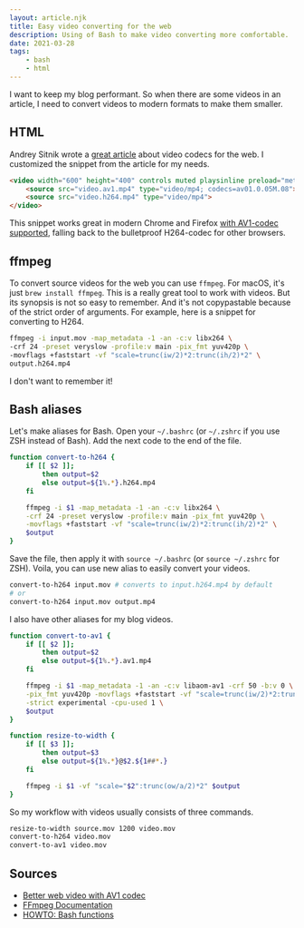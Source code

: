 ```yaml
---
layout: article.njk
title: Easy video converting for the web
description: Using of Bash to make video converting more comfortable.
date: 2021-03-28
tags:
    - bash
    - html
---
```


I want to keep my blog performant. So when there are some videos in an article, I need to convert videos to modern formats to make them smaller.

## HTML

Andrey Sitnik wrote a [great article](https://evilmartians.com/chronicles/better-web-video-with-av1-codec) about video codecs for the web. I customized the snippet from the article for my needs.

```html
<video width="600" height="400" controls muted playsinline preload="metadata">
    <source src="video.av1.mp4" type="video/mp4; codecs=av01.0.05M.08">
    <source src="video.h264.mp4" type="video/mp4">
</video>
```

This snippet works great in modern Chrome and Firefox [with AV1-codec supported](https://caniuse.com/av1), falling back to the bulletproof H264-codec for other browsers.

## ffmpeg

To convert source videos for the web you can use `ffmpeg`. For macOS, it's just `brew install ffmpeg`. This is a really great tool to work with videos. But its synopsis is not so easy to remember. And it's not copypastable because of the strict order of arguments. For example, here is a snippet for converting to H264.

```bash
ffmpeg -i input.mov -map_metadata -1 -an -c:v libx264 \
-crf 24 -preset veryslow -profile:v main -pix_fmt yuv420p \
-movflags +faststart -vf "scale=trunc(iw/2)*2:trunc(ih/2)*2" \
output.h264.mp4
```

I don't want to remember it!

## Bash aliases

Let's make aliases for Bash. Open your `~/.bashrc` (or `~/.zshrc` if you use ZSH instead of Bash). Add the next code to the end of the file.

```bash
function convert-to-h264 {
    if [[ $2 ]];
        then output=$2
        else output=${1%.*}.h264.mp4
    fi

    ffmpeg -i $1 -map_metadata -1 -an -c:v libx264 \
    -crf 24 -preset veryslow -profile:v main -pix_fmt yuv420p \
    -movflags +faststart -vf "scale=trunc(iw/2)*2:trunc(ih/2)*2" \
    $output
}
```

Save the file, then apply it with `source ~/.bashrc` (or `source ~/.zshrc` for ZSH). Voila, you can use new alias to easily convert your videos.

```bash
convert-to-h264 input.mov # converts to input.h264.mp4 by default
# or
convert-to-h264 input.mov output.mp4
```

I also have other aliases for my blog videos.

```bash
function convert-to-av1 {
    if [[ $2 ]];
        then output=$2
        else output=${1%.*}.av1.mp4
    fi

    ffmpeg -i $1 -map_metadata -1 -an -c:v libaom-av1 -crf 50 -b:v 0 \
    -pix_fmt yuv420p -movflags +faststart -vf "scale=trunc(iw/2)*2:trunc(ih/2)*2" \
    -strict experimental -cpu-used 1 \
    $output
}

function resize-to-width {
    if [[ $3 ]];
        then output=$3
        else output=${1%.*}@$2.${1##*.}
    fi

    ffmpeg -i $1 -vf "scale="$2":trunc(ow/a/2)*2" $output
}
```

So my workflow with videos usually consists of three commands.

```bash
resize-to-width source.mov 1200 video.mov
convert-to-h264 video.mov
convert-to-av1 video.mov
```

## Sources
- [Better web video with AV1 codec](https://evilmartians.com/chronicles/better-web-video-with-av1-codec)
- [FFmpeg Documentation](https://ffmpeg.org/documentation.html)
- [HOWTO: Bash functions](https://tldp.org/HOWTO/Bash-Prog-Intro-HOWTO-8.html)